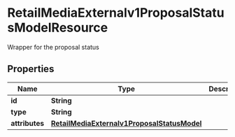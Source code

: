 

# RetailMediaExternalv1ProposalStatusModelResource

Wrapper for the proposal status

## Properties

| Name | Type | Description | Notes |
|------------ | ------------- | ------------- | -------------|
|**id** | **String** |  |  [optional] |
|**type** | **String** |  |  |
|**attributes** | [**RetailMediaExternalv1ProposalStatusModel**](RetailMediaExternalv1ProposalStatusModel.md) |  |  [optional] |



